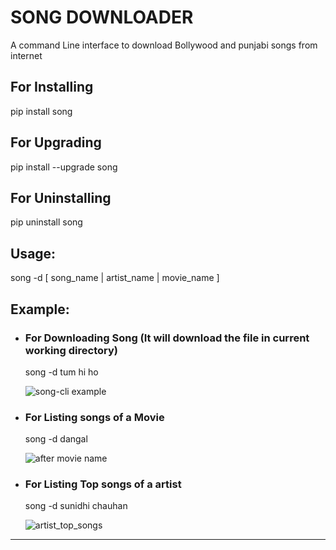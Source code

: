 # SONG DOWNLOADER #
A command Line interface to download Bollywood and punjabi songs from internet
## For Installing ##
pip install song
## For Upgrading ##
pip install --upgrade song
## For Uninstalling ##
pip uninstall song
## Usage: ##
song -d [ song_name | artist_name | movie_name ]
## Example: ##
* ### For Downloading Song (It will download the file in current working directory) ###

    song -d tum hi ho
  
    ![song-cli example](https://cloud.githubusercontent.com/assets/15183662/26523026/cdc7d2e6-432a-11e7-941b-76fa9c465093.png)


* ### For Listing songs of a Movie 
  
     song -d dangal
  
    ![after movie name](https://cloud.githubusercontent.com/assets/15183662/26523019/b009e7b2-432a-11e7-8241-919f95c993bf.png)
  
 
 * ### For Listing Top songs of a artist ###
 
    song -d sunidhi chauhan
 
    ![artist_top_songs](https://cloud.githubusercontent.com/assets/15183662/26523023/c1a272dc-432a-11e7-85e7-1757a40da341.png)
 
 
 



----------------------------------------------------


